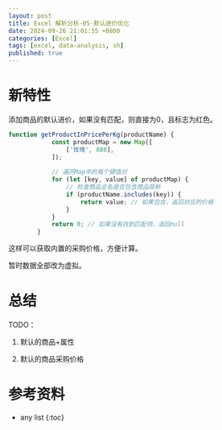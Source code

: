 ```yaml
---
layout: post
title: Excel 解析分析-05-默认进价优化
date: 2024-09-26 21:01:55 +0800
categories: [Excel]
tags: [excel, data-analysis, sh]
published: true
---
```


# 新特性

添加商品的默认进价，如果没有匹配，则直接为0，且标志为红色。

```js
function getProductInPricePerKg(productName) {
            const productMap = new Map([
                ['玫瑰', 888],
            ]);
            
            // 遍历Map中的每个键值对
            for (let [key, value] of productMap) {
                // 检查商品全名是否包含商品简称
                if (productName.includes(key)) {
                    return value; // 如果包含，返回对应的价格
                }
            }
            return 0; // 如果没有找到匹配项，返回null
        }

```

这样可以获取内置的采购价格，方便计算。

暂时数据全部改为虚拟。

# 总结

TODO：

1. 默认的商品+属性

2. 默认的商品采购价格

# 参考资料

* any list
{:toc}